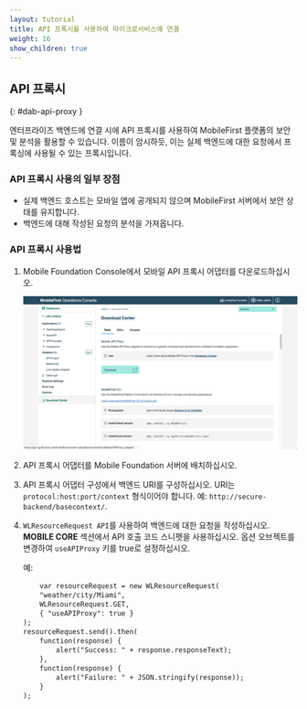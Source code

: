 ```yaml
---
layout: tutorial
title: API 프록시를 사용하여 마이크로서비스에 연결
weight: 16
show_children: true
---
```

<!-- NLS_CHARSET=UTF-8 -->

## API 프록시
{: #dab-api-proxy }

엔터프라이즈 백엔드에 연결 시에 API 프록시를 사용하여 MobileFirst 플랫폼의 보안 및 분석을 활용할 수 있습니다. 이름이 암시하듯, 이는 실제 백엔드에 대한 요청에서 프록싱에 사용될 수 있는 프록시입니다.

### API 프록시 사용의 일부 장점

* 실제 백엔드 호스트는 모바일 앱에 공개되지 않으며 MobileFirst 서버에서 보안 상태를 유지합니다.
* 백엔드에 대해 작성된 요청의 분석을 가져옵니다.

### API 프록시 사용법

1. Mobile Foundation Console에서 모바일 API 프록시 어댑터를 다운로드하십시오.

    ![API 프록시](dab-api-proxy.png)

2. API 프록시 어댑터를 Mobile Foundation 서버에 배치하십시오.

3. API 프록시 어댑터 구성에서 백엔드 URI를 구성하십시오. URI는 `protocol:host:port/context` 형식이어야 합니다. 예: `http://secure-backend/basecontext/`.
4. `WLResourceRequest API`를 사용하여 백엔드에 대한 요청을 작성하십시오. **MOBILE CORE** 섹션에서 API 호출 코드 스니펫을 사용하십시오. 옵션 오브젝트를 변경하여 `useAPIProxy` 키를 true로 설정하십시오.

    예:
    ```
        var resourceRequest = new WLResourceRequest(
        "weather/city/Miami",
        WLResourceRequest.GET,
        { "useAPIProxy": true }
    );
    resourceRequest.send().then(
        function(response) {
            alert("Success: " + response.responseText);
        },
        function(response) {
            alert("Failure: " + JSON.stringify(response));
        }
    );
    ```
